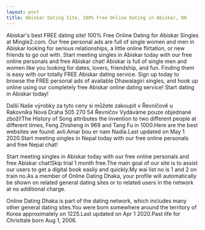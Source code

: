```yaml
---
layout: post
title: Abiskar Dating Site, 100% Free Online Dating in Abiskar, DH
---
```


Abiskar's best FREE dating site! 100% Free Online Dating for Abiskar Singles at Mingle2.com. Our free personal ads are full of single women and men in Abiskar looking for serious relationships, a little online flirtation, or new friends to go out with. Start meeting singles in Abiskar today with our free online personals and free Abiskar chat! Abiskar is full of single men and women like you looking for dates, lovers, friendship, and fun. Finding them is easy with our totally FREE Abiskar dating service. Sign up today to browse the FREE personal ads of available Dhawalagiri singles, and hook up online using our completely free Abiskar online dating service! Start dating in Abiskar today!


Další Naše výrobky za tyto ceny si můžete zakoupit v Řevničově u Rakovníka Nová Draha 505 270 54 Řevničov Vydáváme pouze objednané zboží!The History of Song attributes the invention to two different people at different times, Feng Zhisheng in 969 and Tang Fu in 1000.Here are the best websites we found: avli.Amar bou er nam Nadia.Last updated on May 1 2020.Start meeting singles in Nepal today with our free online personals and free Nepal chat!




Start meeting singles in Abiskar today with our free online personals and free Abiskar chat!Skip trial 1 month free.The main goal of our site is to assist our users to get a digital book easily and quickly.My wai list no is 1 and 2 on train no.As a member of Online Dating Dhaka, your profile will automatically be shown on related general dating sites or to related users in the network at no additional charge.




Online Dating Dhaka is part of the dating network, which includes many other general dating sites.You were born somewhere around the territory of Korea approximately on 1225.Last updated on Apr 1 2020.Past life for Christtale born Aug 1, 2006.




